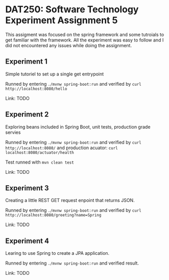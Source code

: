 # DAT250: Software Technology Experiment Assignment 5

This assigment was focused on the spring framework and some tutroials to get familiar with the framework.
All the experiment was easy to follow and I did not encountered any issues while doing the assignment.

## Experiment 1

Simple tutoriel to set up a single get entrypoint

Runned by entering `./mvnw spring-boot:run` and verified by `curl http://localhost:8080/hello`

Link: TODO

## Experiment 2

Exploring beans included in Spring Boot, unit tests, production grade servies

Runned by entering `./mvnw spring-boot:run` and verified by `curl http://localhost:8080/` and production acuator: `curl localhost:8080/actuator/health`

Test runned with `mvn clean test`

Link: TODO

## Experiment 3

Creating a little REST GET request enpoint that returns JSON.

Runned by entering `./mvnw spring-boot:run` and verified by `curl http://localhost:8080/greeting?name=Spring`

Link: TODO

## Experiment 4

Learing to use Spring to create a JPA application.

Runned by entering `./mvnw spring-boot:run` and verified result.

Link: TODO
